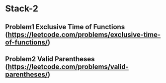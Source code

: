 # Stack-2

## Problem1 Exclusive Time of Functions (https://leetcode.com/problems/exclusive-time-of-functions/)




## Problem2 **Valid Parentheses** (https://leetcode.com/problems/valid-parentheses/)

